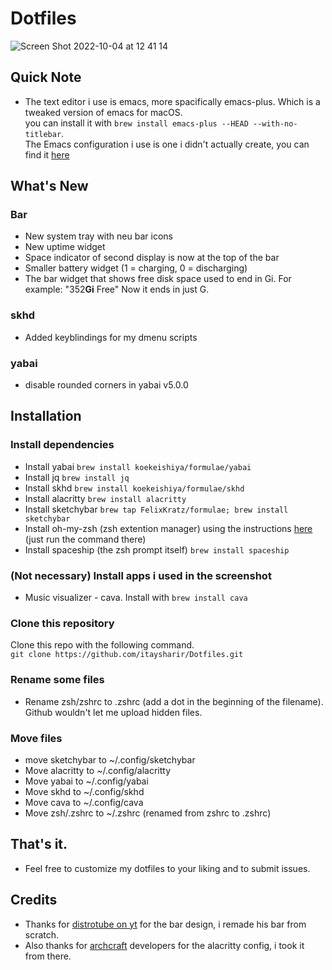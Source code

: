 # Dotfiles
![Screen Shot 2022-10-04 at 12 41 14](https://user-images.githubusercontent.com/87126382/193787813-7c4e88c8-1484-4244-b457-98a715c6674f.png)

## Quick Note
- The text editor i use is emacs, more spacifically emacs-plus. Which is a tweaked version of emacs for macOS. <br> you can install it with
```brew install emacs-plus --HEAD --with-no-titlebar```. <br> The Emacs configuration i use is one i didn't actually create, you can find it [here](https://github.com/doomemacs/doomemacs) <br>
## What's New
### Bar
- New system tray with neu bar icons
- New uptime widget
- Space indicator of second display is now at the top of the bar
- Smaller battery widget (1 = charging, 0 = discharging)
- The bar widget that shows free disk space used to end in Gi. For example: "352**Gi** Free" Now it ends in just G.
### skhd
- Added keyblindings for my dmenu scripts
### yabai
- disable rounded corners in yabai v5.0.0

## Installation
### Install dependencies
- Install yabai ```brew install koekeishiya/formulae/yabai```
- Install jq ```brew install jq```
- Install skhd ```brew install koekeishiya/formulae/skhd```
- Install alacritty ```brew install alacritty```
- Install sketchybar ```brew tap FelixKratz/formulae; brew install sketchybar```
- Install oh-my-zsh (zsh extention manager) using the instructions [here](https://ohmyz.sh/#install) (just run the command there)
- Install spaceship (the zsh prompt itself) ```brew install spaceship```

### (Not necessary) Install apps i used in the screenshot
- Music visualizer - cava. Install with ```brew install cava```

### Clone this repository
Clone this repo with the following command. <br>
```git clone https://github.com/itaysharir/Dotfiles.git```

### Rename some files
- Rename zsh/zshrc to .zshrc (add a dot in the beginning of the filename). Github wouldn't let me upload hidden files.

### Move files
- move sketchybar to ~/.config/sketchybar <br>
- Move alacritty to ~/.config/alacritty <br>
- Move yabai to ~/.config/yabai <br>
- Move skhd to ~/.config/skhd <br>
- Move cava to ~/.config/cava
- Move zsh/.zshrc to ~/.zshrc (renamed from zshrc to .zshrc)

## That's it.
- Feel free to customize my dotfiles to your liking and to submit issues.

## Credits
- Thanks for [distrotube on yt](https://www.youtube.com/channel/UCVls1GmFKf6WlTraIb_IaJg) for the bar design, i remade his bar from scratch. <br>
- Also thanks for [archcraft](https://archcraft.io/) developers for the alacritty config, i took it from there.
